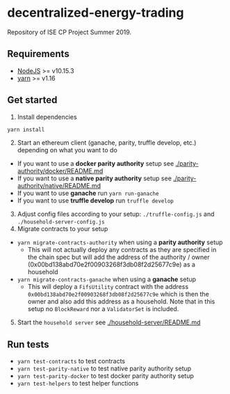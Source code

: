 # decentralized-energy-trading

Repository of ISE CP Project Summer 2019.

## Requirements
- [NodeJS](https://nodejs.org/en/download/) >= v10.15.3
- [yarn](https://yarnpkg.com/lang/en/docs/install) >= v1.16 

## Get started
1. Install dependencies
```bash
yarn install
```
2. Start an ethereum client (ganache, parity, truffle develop, etc.) depending on what you want to do
- If you want to use a **docker parity authority** setup see [./parity-authority/docker/README.md](./parity-authority/docker/README.md)
- If you want to use a **native parity authority** setup see [./parity-authority/native/README.md](./parity-authority/native/README.md)
- If you want to use **ganache** run `yarn run-ganache`
- If you want to use **truffle develop** run `truffle develop`
3. Adjust config files according to your setup: `./truffle-config.js` and `./household-server-config.js`
4. Migrate contracts to your setup
- `yarn migrate-contracts-authority` when using a **parity authority** setup
  - This will not actually deploy any contracts as they are specified in the chain spec but will add the address of the authority / owner (0x00bd138abd70e2f00903268f3db08f2d25677c9e) as a household
- `yarn migrate-contracts-ganache` when using a **ganache** setup
  - This will deploy a `FifsUtility` contract with the address `0x00bd138abd70e2f00903268f3db08f2d25677c9e` which is then the owner and also add this address as a household. Note that in this setup no `BlockReward` nor a `ValidatorSet` is included.
5. Start the `household server` see [./household-server/README.md](./household-server/README.md)

## Run tests
- `yarn test-contracts` to test contracts
- `yarn test-parity-native` to test native parity authority setup 
- `yarn test-parity-docker` to test docker parity authority setup
- `yarn test-helpers` to test helper functions
